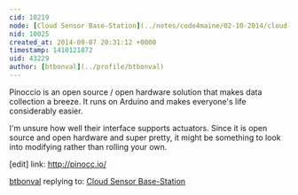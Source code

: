 ```yaml
---
cid: 10219
node: [Cloud Sensor Base-Station](../notes/code4maine/02-10-2014/cloud-sensor-base-station)
nid: 10025
created_at: 2014-09-07 20:31:12 +0000
timestamp: 1410121872
uid: 43229
author: [btbonval](../profile/btbonval)
---
```


Pinoccio is an open source / open hardware solution that makes data collection a breeze. It runs on Arduino and makes everyone's life considerably easier.

I'm unsure how well their interface supports actuators. Since it is open source and open hardware and super pretty, it might be something to look into modifying rather than rolling your own.

[edit] link: http://pinocc.io/

[btbonval](../profile/btbonval) replying to: [Cloud Sensor Base-Station](../notes/code4maine/02-10-2014/cloud-sensor-base-station)

